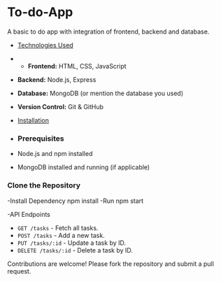 # To-do-App
A basic to do app with integration of frontend, backend and database.

- [Technologies Used](#technologies-used)
- - **Frontend:** HTML, CSS, JavaScript
- **Backend:** Node.js, Express
- **Database:** MongoDB (or mention the database you used)
- **Version Control:** Git & GitHub

- [Installation](#installation)
- 
  ### Prerequisites
- Node.js and npm installed
- MongoDB installed and running (if applicable)

### Clone the Repository

-Install Dependency
npm install
-Run
npm start

-API Endpoints

- `GET /tasks` - Fetch all tasks.
- `POST /tasks` - Add a new task.
- `PUT /tasks/:id` - Update a task by ID.
- `DELETE /tasks/:id` - Delete a task by ID.

Contributions are welcome! Please fork the repository and submit a pull request.



